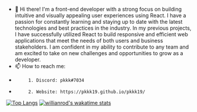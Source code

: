 - 👋 Hi there! I'm a front-end developer with a strong focus on building intuitive and visually appealing user experiences using React. I have a passion for constantly learning and staying up to date with the latest technologies and best practices in the industry. In my previous projects, I have successfully utilized React to build responsive and efficient web applications that meet the needs of both users and business stakeholders. I am confident in my ability to contribute to any team and am excited to take on new challenges and opportunities to grow as a developer.
- 📫 How to reach me:
-          1. Discord: pkkk#7034
-          2. Website: https://pkkk19.github.io/pkkk19/
[![Top Langs](https://github-readme-stats.vercel.app/api/top-langs/?username=pkkk19&layout=compact)](https://github.com/anuraghazra/github-readme-stats)
[![willianrod's wakatime stats](https://github-readme-stats.vercel.app/api/wakatime?username=pkkk19layout=compact)](https://github.com/anuraghazra/github-readme-stats)

